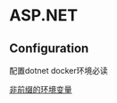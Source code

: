 # ASP.NET

## Configuration

配置dotnet docker环境必读

[非前缀的环境变量](https://learn.microsoft.com/zh-cn/aspnet/core/fundamentals/configuration/?view=aspnetcore-8.0#non-prefixed-environment-variables)